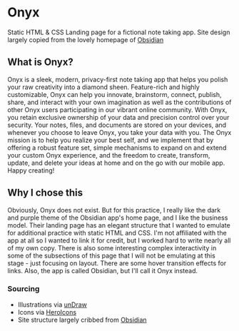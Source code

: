 # Onyx

Static HTML &amp; CSS Landing page for a fictional note taking app. Site design largely copied from the lovely homepage of [Obsidian](https://obsidian.md/)

## What is Onyx?

Onyx is a sleek, modern, privacy-first note taking app that helps you polish your raw creativity into a diamond sheen. Feature-rich and highly customizable, Onyx can help you innovate, brainstorm, connect, publish, share, and interact with your own imagination as well as the contributions of other Onyx users participating in our vibrant online community. With Onyx, you retain exclusive ownership of your data and precision control over your security. Your notes, files, and documents are stored on your devices, and whenever you choose to leave Onyx, you take your data with you. The Onyx mission is to help you realize your best self, and we implement that by offering a robust feature set, simple mechanisms to expand on and extend your custom Onyx experience, and the freedom to create, transform, update, and delete your ideas at home and on the go with our mobile app. Happy creating!

## Why I chose this

Obviously, Onyx does not exist. But for this practice, I really like the dark and purple theme of the Obsidian app's home page, and I like the business model. Their landing page has an elegant structure that I wanted to emulate for additional practice with static HTML and CSS. I'm not affiliated with the app at all so I wanted to link it for credit, but I worked hard to write nearly all of my own copy. There is also some interesting complex interactivity in some of the subsections of this page that I will not be emulating at this stage - just focusing on layout. There are some hover transition effects for links. Also, the app is called Obsidian, but I'll call it Onyx instead.

### Sourcing

- Illustrations via [unDraw](https://undraw.co/illustrations)
- Icons via [HeroIcons](https://heroicons.com/)
- Site structure largely cribbed from [Obsidian](https://obsidian.md)
